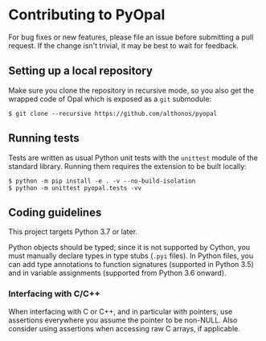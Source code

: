 # Contributing to PyOpal

For bug fixes or new features, please file an issue before submitting a
pull request. If the change isn't trivial, it may be best to wait for
feedback.

## Setting up a local repository

Make sure you clone the repository in recursive mode, so you also get the
wrapped code of Opal which is exposed as a ``git`` submodule:

```console
$ git clone --recursive https://github.com/althonos/pyopal
```

## Running tests

Tests are written as usual Python unit tests with the `unittest` module of
the standard library. Running them requires the extension to be built
locally:

```console
$ python -m pip install -e . -v --no-build-isolation
$ python -m unittest pyopal.tests -vv
```

## Coding guidelines

This project targets Python 3.7 or later.

Python objects should be typed; since it is not supported by Cython,
you must manually declare types in type stubs (`.pyi` files). In Python
files, you can add type annotations to function signatures (supported in
Python 3.5) and in variable assignments (supported from Python
3.6 onward). 

### Interfacing with C/C++

When interfacing with C or C++, and in particular with pointers, use
assertions everywhere you assume the pointer to be non-NULL. Also consider
using assertions when accessing raw C arrays, if applicable. 
